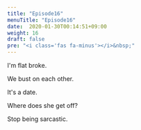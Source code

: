 ```yaml
---
title: "Episode16"
menuTitle: "Episode16"
date:  2020-01-30T00:14:51+09:00
weight: 16
draft: false
pre: "<i class='fas fa-minus'></i>&nbsp;"
---
```


I'm flat broke.

We bust on each other.

It's a date.

Where does she get off?

Stop being sarcastic.
